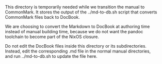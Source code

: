 This directory is temporarily needed while we transition the manual to CommonMark. It stores the output of the ../md-to-db.sh script that converts CommonMark files back to DocBook.

We are choosing to convert the Markdown to DocBook at authoring time instead of manual building time, because we do not want the pandoc toolchain to become part of the NixOS closure.

Do not edit the DocBook files inside this directory or its subdirectories. Instead, edit the corresponding .md file in the normal manual directories, and run ../md-to-db.sh to update the file here.

